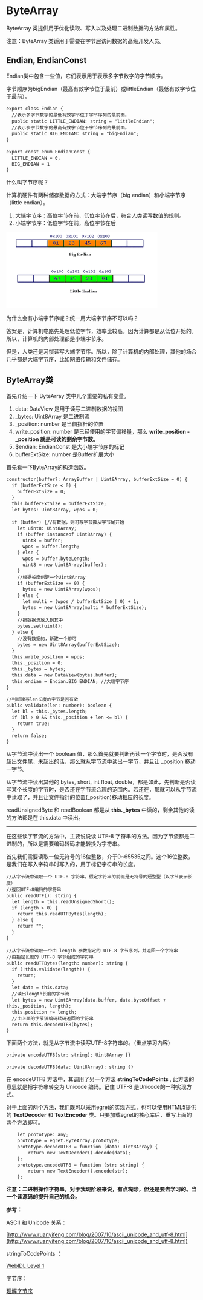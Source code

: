 # ByteArray

ByteArray 类提供用于优化读取、写入以及处理二进制数据的方法和属性。

注意：ByteArray 类适用于需要在字节层访问数据的高级开发人员。

## Endian, EndianConst

Endian类中包含一些值，它们表示用于表示多字节数字的字节顺序。

字节顺序为bigEndian（最高有效字节位于最前）或littleEndian（最低有效字节位于最前）。

```tsx
export class Endian {
  //表示多字节数字的最低有效字节位于字节序列的最前面。
  public static LITTLE_ENDIAN: string = "littleEndian";
  //表示多字节数字的最高有效字节位于字节序列的最前面。
  public static BIG_ENDIAN: string = "bigEndian";
}

export const enum EndianConst {
  LITTLE_ENDIAN = 0,
  BIG_ENDIAN = 1
}
```

什么叫字节序呢？

计算机硬件有两种储存数据的方式：大端字节序（big endian）和小端字节序（little endian）。

1. 大端字节序：高位字节在前，低位字节在后，符合人类读写数值的规则。
2. 小端字节序：低位字节在前，高位字节在后

![endian](./../img/endian.png)

为什么会有小端字节序呢？统一用大端字节序不可以吗？

答案是，计算机电路先处理低位字节，效率比较高，因为计算都是从低位开始的。所以，计算机的内部处理都是小端字节序。

但是，人类还是习惯读写大端字节序。所以，除了计算机的内部处理，其他的场合几乎都是大端字节序，比如网络传输和文件储存。

## ByteArray类

首先介绍一下 ByteArray 类中几个重要的私有变量。

1. data: DataView  是用于读写二进制数据的视图
2. _bytes: Uint8Array 是二进制流
3. _position: number 是当前指针的位置
4. write_position: number 是已经使用的字节偏移量，那么 **write_position - _position 就是可读的剩余字节数。**
5. $endian: EndianConst 是大小端字节序的标记
6. bufferExtSize: number 是Buffer扩展大小

首先看一下ByteArray的构造函数。

```tsx
constructor(buffer?: ArrayBuffer | Uint8Array, bufferExtSize = 0) {
  if (bufferExtSize < 0) {
    bufferExtSize = 0;
  }
  this.bufferExtSize = bufferExtSize;
  let bytes: Uint8Array, wpos = 0;

  if (buffer) {//有数据，则可写字节数从字节尾开始
    let uint8: Uint8Array;
    if (buffer instanceof Uint8Array) {
      uint8 = buffer;
      wpos = buffer.length;
    } else {
      wpos = buffer.byteLength;
      uint8 = new Uint8Array(buffer);
    }
    //根据长度创建一个Uint8Array
    if (bufferExtSize == 0) {
      bytes = new Uint8Array(wpos);
    } else {
      let multi = (wpos / bufferExtSize | 0) + 1;
      bytes = new Uint8Array(multi * bufferExtSize);
    }
    //把数据流放入到其中
    bytes.set(uint8);
  } else {
    //没有数据的，新建一个即可
    bytes = new Uint8Array(bufferExtSize);
  }
  this.write_position = wpos;
  this._position = 0;
  this._bytes = bytes;
  this.data = new DataView(bytes.buffer);
  this.endian = Endian.BIG_ENDIAN; //大端字节序
}
```

```tsx
//判断读写len长度的字节是否有效
public validate(len: number): boolean {
  let bl = this._bytes.length;
  if (bl > 0 && this._position + len <= bl) {
    return true;
  } 
  return false;
}
```

从字节流中读出一个 boolean 值，那么首先就要判断再读一个字节时，是否没有超出文件尾，未超出的话，那么就从字节流中读出一字节，并且让 _position 移动一字节。

从字节流中读出其他的 bytes, short, int float, double，都是如此，先判断是否读写某个长度的字节时，是否还在字节流合理的范围内。若还在，那就可以从字节流中读取了，并且让文件指针的位置(_position)移动相应的长度。

readUnsignedByte 和 readBoolean 都是从 **this._bytes** 中读的，剩余其他的读的方法都是在 this.data 中读出。

---

在这些读字节流的方法中，主要说说读 UTF-8 字符串的方法。因为字节流都是二进制的，所以是需要编码转码才能转换为字符串。

首先我们需要读取一位无符号的16位整数，介于0~65535之间。这个16位整数，是我们在写入字符串时写入的，用于标记字符串的长度。

```tsx
//从字节流中读取一个 UTF-8 字符串。假定字符串的前缀是无符号的短整型（以字节表示长度）
//返回UTF-8编码的字符串
public readUTF(): string {
  let length = this.readUnsignedShort();
  if (length > 0) {
    return this.readUTFBytes(length);
  } else {
    return "";
  }
}

//从字节流中读取一个由 length 参数指定的 UTF-8 字节序列，并返回一个字符串
//由指定长度的 UTF-8 字节组成的字符串
public readUTFBytes(length: number): string {
  if (!this.validate(length)) {
    return;
  }
  let data = this.data;
  //读出length长度的字节流
  let bytes = new Uint8Array(data.buffer, data.byteOffset + this._position, length);
  this.position += length;
  //由上面的字节流编码转码返回的字符串
  return this.decodeUTF8(bytes);
}
```

下面两个方法，就是从字节流中读写UTF-8字符串的。（重点学习内容）

```tsx
private encodeUTF8(str: string): Uint8Array {}

private decodeUTF8(data: Uint8Array): string {}
```

在 encodeUTF8 方法中，其调用了另一个方法 **stringToCodePoints ,** 此方法的意思就是把字符串转变为 Unicode 编码。记住 UTF-8 是Unicode的一种实现方式。

对于上面的两个方法，我们既可以采用egret的实现方式，也可以使用HTML5提供的 **TextDecoder** 和 **TextEncoder** 类。只要加载egret的核心库后，重写上面的两个方法即可。

```tsx
    let prototype: any;
    prototype = egret.ByteArray.prototype;
    prototype.decodeUTF8 = function (data: Uint8Array) {
        return new TextDecoder().decode(data);
    };
    prototype.encodeUTF8 = function (str: string) {
        return new TextEncoder().encode(str);
    };
```

**注意：二进制操作字符串，对于我现阶段来说，有点糊涂，但还是要去学习的。当一个读源码的提升自己的机会。**

**参考：**

ASCII 和 Unicode 关系：

[http://www.ruanyifeng.com/blog/2007/10/ascii_unicode_and_utf-8.html](http://www.ruanyifeng.com/blog/2007/10/ascii_unicode_and_utf-8.html)

stringToCodePoints ：

[WebIDL Level 1](http://www.w3.org/TR/WebIDL/#idl-DOMString)

字节序：

[理解字节序](http://www.ruanyifeng.com/blog/2016/11/byte-order.html)
